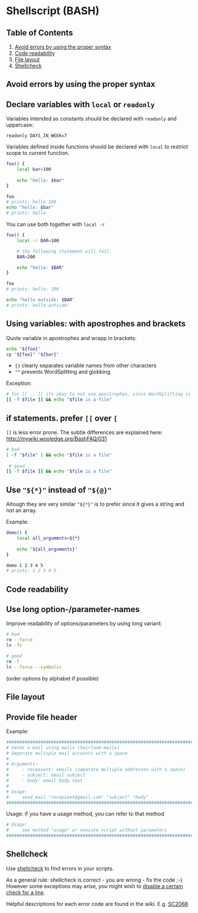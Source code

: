 # Shellscript (BASH)

## Table of Contents

1. [Avoid errors by using the proper syntax](#avoid-errors-by-using-the–proper-syntax)
1. [Code readability](#code-readability)
1. [File layout](#file-layout)
1. [Shellcheck](#shellcheck)

## Avoid errors by using the proper syntax

## Declare variables with `local` or `readonly`

Variables intended as constants should be declared with `readonly` and uppercase:

    readonly DAYS_IN_WEEK=7

Variables defined inside functions should be declared with `local` to restrict scope to current function.

```bash
foo() {
    local bar=100
    
    echo "hello: $bar"
}

foo 
# prints: hello 100
echo "hello: $bar" 
# prints: hello
```

You can use both together with `local -r`

```bash
foo() {
    local -r BAR=100

    # the following statement will fail:
    BAR=200

    echo "hello: $BAR"
}

foo 
# prints: hello: 100

echo "hello outside: $BAR" 
# prints: hello outside:
```

## Using variables: with apostrophes and brackets

Quote variable in apostrophes and wrapp in brackets:

```bash
echo "${foo}"
cp "${foo}" "${bar}"
```

* `{}` clearly separates variable names from other characters
* `""` prevents WordSplitting and globbing

Exception:

```bash
# for [[ .. ]] its okay to not use apostrophes, since WordSplitting is disabled.
[[ -f $file ]] && echo "$file is a file"
```

## if statements. prefer `[[` over `[`

`[[` is less error prone. The subtle differences are explained here: http://mywiki.wooledge.org/BashFAQ/031

```bash
# bad
[ -f "$file" ] && echo "$file is a file"
 
 # good
[[ -f $file ]] && echo "$file is a file"
```

## Use `"${*}"` instead of `"${@}"`

Altough they are very similar `"${*}"` is to prefer since it gives a string and not an array.

Example:

```bash
demo() {
    local all_arguments=${*}
    
    echo "${all_arguments}"
}

demo 1 2 3 4 5
# prints: 1 2 3 4 5
```

## Code readability

## Use long option-/parameter-names


Improve readability of options/parameters by using long variant:

```bash
# bad
rm --force
ln -fs

# good
rm -f
ln --force --symbolic
```

(order options by alphabet if possible)

## File layout

## Provide file header

Example:

```bash
########################################################################
# Sends a mail using mailx (heirloom-mailx)
# Seperate multiple mail accounts with a space
#
# Arguments:
#     - recepient: emails (separate multiple addresses with a space)
#     - subject: email subject
#     - body: email body text
#
# Usage:
#     send_mail "recepient@gmail.com" "subject" "body"
########################################################################
```
 
Usage: if you have a usage method, you can refer to that method 

```bash
# Usage:
#     see method "usage" or execute script without parameters
########################################################################
```

## Shellcheck

Use [shellcheck](https://github.com/koalaman/shellcheck) to find errors in your scripts.

As a general rule: shellcheck is correct - you are wrong - fix the code ;-)  
However some exceptions may arise, you might wish to [disable a certain check for a line](https://github.com/koalaman/shellcheck/wiki/Ignore).

Helpful descriptions for each error code are found in the wiki. E.g. [SC2068](https://github.com/koalaman/shellcheck/wiki/SC2068)


